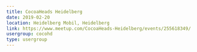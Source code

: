 ```yaml
---
title: CocoaHeads Heidelberg
date: 2019-02-20
location: Heidelberg Mobil, Heidelberg
link: https://www.meetup.com/CocoaHeads-Heidelberg/events/255618349/
usergroup: cocohd
type: usergroup
---
```

